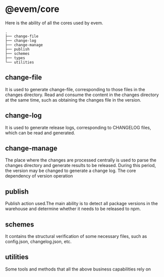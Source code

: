 # @evem/core

Here is the ability of all the cores used by evem.

```
.
├── change-file
├── change-log
├── change-manage
├── publish
├── schemes
├── types
└── utilities
```

## change-file

It is used to generate change-file, corresponding to those files in the changes directory. Read and consume the content in the changes directory at the same time, such as obtaining the changes file in the version.

## change-log

It is used to generate release logs, corresponding to CHANGELOG files, which can be read and generated.

## change-manage

The place where the changes are processed centrally is used to parse the changes directory and generate results to be released. During this period, the version may be changed to generate a change log. The core dependency of version operation

## publish

Publish action used.The main ability is to detect all package versions in the warehouse and determine whether it needs to be released to npm.

## schemes

It contains the structural verification of some necessary files, such as config.json, changelog.json, etc.

## utilities

Some tools and methods that all the above business capabilities rely on